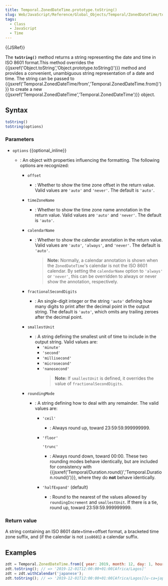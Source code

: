 ```yaml
---
title: Temporal.ZonedDateTime.prototype.toString()
slug: Web/JavaScript/Reference/Global_Objects/Temporal/ZonedDateTime/toString
tags:
  - Class
  - JavaScript
  - Time
---
```

{{JSRef}}

The **`toString()`** method returns a string representing the date and time in
ISO 8601 format.This method overrides the
{{jsxref('Object.toString','Object.prototype.toString()')}}
method and provides a convenient, unambiguous string representation of a date
and time. The string can be passed to
{{jsxref('Temporal.ZonedDateTime/from','Temporal.ZonedDateTime.from()')}}
to create a new
{{jsxref('Temporal.ZonedDateTime','Temporal.ZonedDateTime')}}
object.

## Syntax

```js
toString()
toString(options)
```

### Parameters

- `options` {{optional_inline}}

  - : An object with properties influencing the formatting. The following
    options are recognized:

    - `offset`
      - : Whether to show the time zone offset in the return value. Valid values
        are `'auto'` and `'never'`. The default is `'auto'`.
    - `timeZoneName`
      - : Whether to show the time zone name annotation in the return value.
        Valid values are `'auto'` and `'never'`. The default is `'auto'`.
    - `calendarName`
      - : Whether to show the calendar annotation in the return value. Valid
        values are `'auto'`, `'always'`, and `'never'`. The default is `'auto'`.
        > **Note:** Normally, a calendar annotation is shown when the
        > `ZonedDateTime`'s calendar is not the ISO 8601 calendar. By setting
        > the `calendarName` option to `'always'` or `'never'`, this can be
        > overridden to always or never show the annotation, respectively.
    - `fractionalSecondDigits`
      - : An single-digit integer or the string `'auto'` defining how many
        digits to print after the decimal point in the output string. The
        default is `'auto'`, which omits any trailing zeroes after the decimal
        point.
    - `smallestUnit`
      - : A string defining the smallest unit of time to include in the output
        string. Valid values are:
        - `'minute'`
        - `'second'`
        - `'millisecond'`
        - `'microsecond'`
        - `'nanosecond'`
          > **Note:** If `smallestUnit` is defined, it overrides the value of
          > `fractionalSecondDigits`.
    - `roundingMode`

      - : A string defining how to deal with any remainder. The valid values
        are:

        - `'ceil'`
          - : Always round up, toward 23:59:59.999999999.
        - `'floor'`

          `'trunc'`

          - : Always round down, toward 00:00. These two rounding modes behave
            identically, but are included for consistency with
            {{jsxref('Temporal/Duration.round()','Temporal.Duration.round()')}},
            where they do **not** behave identically.

        - `'halfExpand'` (default)
          - : Round to the nearest of the values allowed by `roundingIncrement`
            and `smallestUnit`. If there is a tie, round up, toward
            23:59:59.999999999.

### Return value

A string containing an ISO 8601 date+time+offset format, a bracketed time zone
suffix, and (if the calendar is not `iso8601`) a calendar suffix.

## Examples

```js
zdt = Temporal.ZonedDateTime.from({ year: 2019, month: 12, day: 1, hour: 12, timeZone: 'Africa/Lagos' });
zdt.toString(); // => '2019-12-01T12:00:00+01:00[Africa/Lagos]'
zdt = zdt.withCalendar('japanese');
zdt.toString(); // => '2019-12-01T12:00:00+01:00[Africa/Lagos][u-ca=japanese]'
```
